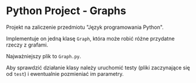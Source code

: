 # Python Project - Graphs
Projekt na zaliczenie przedmiotu "Język programowania Python".

Implementuje on jedną klasę `Graph`, która może robić różne przydatne rzeczy z grafami.

Najważniejszy plik to `Graph.py`.

Aby sprawdzić działanie klasy należy uruchomić testy (pliki zaczynające się od `test`) i ewentualnie pozmieniać im parametry.

